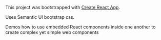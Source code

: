 This project was bootstrapped with [Create React App](https://github.com/facebook/create-react-app).

Uses Semantic UI bootstrap css.

Demos how to use embedded React components inside one another to create complex yet simple web components